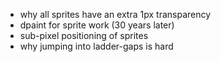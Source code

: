 - why all sprites have an extra 1px transparency
- dpaint for sprite work (30 years later)
- sub-pixel positioning of sprites
- why jumping into ladder-gaps is hard
